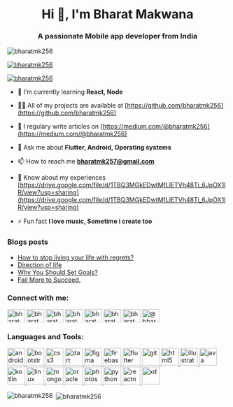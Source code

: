 <h1 align="center">Hi 👋, I'm Bharat Makwana</h1>
<h3 align="center">A passionate Mobile app developer from India</h3>

<p align="left"> <img src="https://komarev.com/ghpvc/?username=bharatmk256&label=Profile%20views&color=0e75b6&style=flat" alt="bharatmk256" /> </p>

<p align="left"> <a href="https://github.com/ryo-ma/github-profile-trophy"><img src="https://github-profile-trophy.vercel.app/?username=bharatmk256" alt="bharatmk256" /></a> </p>

<p align="left"> <a href="https://twitter.com/bharatmk256" target="blank"><img src="https://img.shields.io/twitter/follow/bharatmk256?logo=twitter&style=for-the-badge" alt="bharatmk256" /></a> </p>

- 🌱 I’m currently learning **React, Node**

- 👨‍💻 All of my projects are available at [https://github.com/bharatmk256](https://github.com/bharatmk256)

- 📝 I regulary write articles on [https://medium.com/@bharatmk256](https://medium.com/@bharatmk256)

- 💬 Ask me about **Flutter, Android, Operating systems**

- 📫 How to reach me **bharatmk257@gmail.com**

- 📄 Know about my experiences [https://drive.google.com/file/d/1TBQ3MGkEDwtMfLlETVh48Ti_6JpOX1lR/view?usp=sharing](https://drive.google.com/file/d/1TBQ3MGkEDwtMfLlETVh48Ti_6JpOX1lR/view?usp=sharing)

- ⚡ Fun fact **I love music, Sometime i create too**

### Blogs posts
<!-- BLOG-POST-LIST:START -->
- [How to stop living your life with regrets?](https://medium.com/mindset256/how-to-stop-living-your-life-with-regrets-da1f3beaa9a4?source=rss-2e044ba89158------2)
- [Direction of life](https://medium.com/mindset256/direction-of-life-d57c1effc585?source=rss-2e044ba89158------2)
- [Why You Should Set Goals?](https://medium.com/mindset256/why-you-should-set-goals-dcb823d81633?source=rss-2e044ba89158------2)
- [Fail More to Succeed.](https://medium.com/mindset256/fail-more-to-succeed-b6c47c4ae285?source=rss-2e044ba89158------2)
<!-- BLOG-POST-LIST:END -->

<p align="left">
<h3 align="left">Connect with me:</h3>
<a href="https://codepen.io/bharatmk256" target="blank"><img align="center" src="https://cdn.jsdelivr.net/npm/simple-icons@3.0.1/icons/codepen.svg" alt="bharatmk256" height="30" width="40" /></a>
<a href="https://dev.to/bharatmk256" target="blank"><img align="center" src="https://cdn.jsdelivr.net/npm/simple-icons@3.0.1/icons/dev-dot-to.svg" alt="bharatmk256" height="30" width="40" /></a>
<a href="https://twitter.com/bharatmk256" target="blank"><img align="center" src="https://cdn.jsdelivr.net/npm/simple-icons@3.0.1/icons/twitter.svg" alt="bharatmk256" height="30" width="40" /></a>
<a href="https://linkedin.com/in/bharatmk256" target="blank"><img align="center" src="https://cdn.jsdelivr.net/npm/simple-icons@3.0.1/icons/linkedin.svg" alt="bharatmk256" height="30" width="40" /></a>
<a href="https://codesandbox.com/bharatmk256" target="blank"><img align="center" src="https://cdn.jsdelivr.net/npm/simple-icons@3.0.1/icons/codesandbox.svg" alt="bharatmk256" height="30" width="40" /></a>
<a href="https://fb.com/bharatmk256" target="blank"><img align="center" src="https://cdn.jsdelivr.net/npm/simple-icons@3.0.1/icons/facebook.svg" alt="bharatmk256" height="30" width="40" /></a>
<a href="https://instagram.com/bharatmk256" target="blank"><img align="center" src="https://cdn.jsdelivr.net/npm/simple-icons@3.0.1/icons/instagram.svg" alt="bharatmk256" height="30" width="40" /></a>
<a href="https://medium.com/@bharatmk256" target="blank"><img align="center" src="https://cdn.jsdelivr.net/npm/simple-icons@3.0.1/icons/medium.svg" alt="@bharatmk256" height="30" width="40" /></a>
</p>

<h3 align="left">Languages and Tools:</h3>
<p align="left"> <a href="https://developer.android.com" target="_blank"> <img src="https://devicons.github.io/devicon/devicon.git/icons/android/android-original-wordmark.svg" alt="android" width="40" height="40"/> </a> <a href="https://getbootstrap.com" target="_blank"> <img src="https://devicons.github.io/devicon/devicon.git/icons/bootstrap/bootstrap-plain.svg" alt="bootstrap" width="40" height="40"/> </a> <a href="https://www.w3schools.com/css/" target="_blank"> <img src="https://devicons.github.io/devicon/devicon.git/icons/css3/css3-original-wordmark.svg" alt="css3" width="40" height="40"/> </a> <a href="https://dart.dev" target="_blank"> <img src="https://www.vectorlogo.zone/logos/dartlang/dartlang-icon.svg" alt="dart" width="40" height="40"/> </a> <a href="https://www.figma.com/" target="_blank"> <img src="https://www.vectorlogo.zone/logos/figma/figma-icon.svg" alt="figma" width="40" height="40"/> </a> <a href="https://firebase.google.com/" target="_blank"> <img src="https://www.vectorlogo.zone/logos/firebase/firebase-icon.svg" alt="firebase" width="40" height="40"/> </a> <a href="https://flutter.dev" target="_blank"> <img src="https://www.vectorlogo.zone/logos/flutterio/flutterio-icon.svg" alt="flutter" width="40" height="40"/> </a> <a href="https://git-scm.com/" target="_blank"> <img src="https://www.vectorlogo.zone/logos/git-scm/git-scm-icon.svg" alt="git" width="40" height="40"/> </a> <a href="https://www.w3.org/html/" target="_blank"> <img src="https://devicons.github.io/devicon/devicon.git/icons/html5/html5-original-wordmark.svg" alt="html5" width="40" height="40"/> </a> <a href="https://www.adobe.com/in/products/illustrator.html" target="_blank"> <img src="https://www.vectorlogo.zone/logos/adobe_illustrator/adobe_illustrator-icon.svg" alt="illustrator" width="40" height="40"/> </a> <a href="https://www.java.com" target="_blank"> <img src="https://devicons.github.io/devicon/devicon.git/icons/java/java-original-wordmark.svg" alt="java" width="40" height="40"/> </a> <a href="https://kotlinlang.org" target="_blank"> <img src="https://www.vectorlogo.zone/logos/kotlinlang/kotlinlang-icon.svg" alt="kotlin" width="40" height="40"/> </a> <a href="https://www.linux.org/" target="_blank"> <img src="https://devicons.github.io/devicon/devicon.git/icons/linux/linux-original.svg" alt="linux" width="40" height="40"/> </a> <a href="https://www.mongodb.com/" target="_blank"> <img src="https://devicons.github.io/devicon/devicon.git/icons/mongodb/mongodb-original-wordmark.svg" alt="mongodb" width="40" height="40"/> </a> <a href="https://www.oracle.com/" target="_blank"> <img src="https://devicons.github.io/devicon/devicon.git/icons/oracle/oracle-original.svg" alt="oracle" width="40" height="40"/> </a> <a href="https://www.photoshop.com/en" target="_blank"> <img src="https://devicons.github.io/devicon/devicon.git/icons/photoshop/photoshop-plain.svg" alt="photoshop" width="40" height="40"/> </a> <a href="https://www.python.org" target="_blank"> <img src="https://devicons.github.io/devicon/devicon.git/icons/python/python-original.svg" alt="python" width="40" height="40"/> </a> <a href="https://reactnative.dev/" target="_blank"> <img src="https://reactnative.dev/img/header_logo.svg" alt="reactnative" width="40" height="40"/> </a> <a href="https://www.adobe.com/products/xd.html" target="_blank"> <img src="https://cdn.worldvectorlogo.com/logos/adobe-xd.svg" alt="xd" width="40" height="40"/> </a> </p>

<p><img align="left" src="https://github-readme-stats.vercel.app/api/top-langs/?username=bharatmk256&layout=compact" alt="bharatmk256" /></p>

<p>&nbsp;<img align="center" src="https://github-readme-stats.vercel.app/api?username=bharatmk256&show_icons=true" alt="bharatmk256" /></p>

